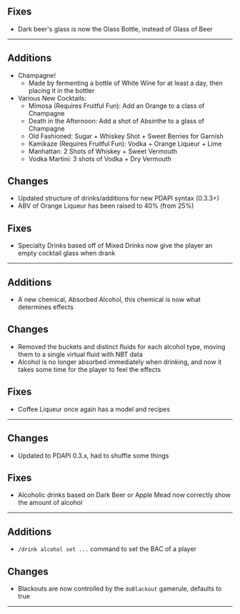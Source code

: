 
## Fixes
- Dark beer's glass is now the Glass Bottle, instead of Glass of Beer

---

## Additions
- Champagne!
  - Made by fermenting a bottle of White Wine for at least a day, then placing it in the bottler
- Various New Cocktails:
  - Mimosa (Requires Fruitful Fun): Add an Orange to a class of Champagne
  - Death in the Afternoon: Add a shot of Absinthe to a glass of Champagne
  - Old Fashioned: Sugar + Whiskey Shot + Sweet Berries for Garnish
  - Kamikaze (Requires Fruitful Fun): Vodka + Orange Liqueur + Lime
  - Manhattan: 2 Shots of Whiskey + Sweet Vermouth
  - Vodka Martini: 3 shots of Vodka + Dry Vermouth

## Changes
- Updated structure of drinks/additions for new PDAPI syntax (0.3.3+)
- ABV of Orange Liqueur has been raised to 40% (from 25%)

## Fixes
- Specialty Drinks based off of Mixed Drinks now give the player an empty cocktail glass when drank

---

## Additions
- A new chemical, Absorbed Alcohol, this chemical is now what determines effects

## Changes
- Removed the buckets and distinct fluids for each alcohol type, moving them to a single virtual fluid with NBT data
- Alcohol is no longer absorbed immediately when drinking, and now it takes some time for the player to feel the effects

## Fixes
- Coffee Liqueur once again has a model and recipes

---

## Changes
- Updated to PDAPI 0.3.x, had to shuffle some things

## Fixes
- Alcoholic drinks based on Dark Beer or Apple Mead now correctly show the amount of alcohol

---

## Additions
- `/drink alcohol set ...` command to set the BAC of a player

## Changes
- Blackouts are now controlled by the `doBlackout` gamerule, defaults to true

---